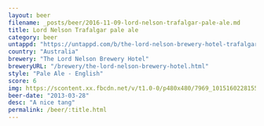 ```yaml
---
layout: beer
filename: _posts/beer/2016-11-09-lord-nelson-trafalgar-pale-ale.md
title: Lord Nelson Trafalgar pale ale
category: beer
untappd: "https://untappd.com/b/the-lord-nelson-brewery-hotel-trafalgar-pale-ale/43692"
country: "Australia"
brewery: "The Lord Nelson Brewery Hotel"
breweryURL: "/brewery/the-lord-nelson-brewery-hotel.html"
style: "Pale Ale - English"
score: 6
img: https://scontent.xx.fbcdn.net/v/t1.0-0/p480x480/7969_10151602281553745_212370865_n.jpg?_nc_cat=100&_nc_ht=scontent.xx&oh=5ee7318d7bee6ca1dcd709b04051742e&oe=5D750B71
beer-date: "2013-03-28"
desc: "A nice tang"
permalink: /beer/:title.html
---
```

